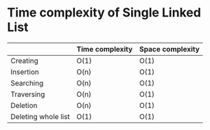 # Time complexity of Single Linked List

|                     | Time complexity | Space complexity |
|---------------------|-----------------|------------------|
| Creating            | O(1)            | O(1)             |
| Insertion           | O(n)            | O(1)             |
| Searching           | O(n)            | O(1)             |
| Traversing          | O(n)            | O(1)             |
| Deletion            | O(n)            | O(1)             |
| Deleting whole list | O(1)            | O(1)             |